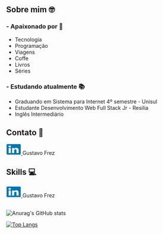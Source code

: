 ## **Sobre mim** :nerd_face:

### - Apaixonado por :orange_heart:

* Tecnologia
* Programação
* Viagens
* Coffe
* Livros
* Séries 

### - Estudando atualmente :books:

* Graduando em Sistema para Internet 4º semestre - Unisul <br>
* Estudante Desenvolvimento Web Full Stack Jr - Resilia <br>
* Inglês Intermediário <br>

## **Contato** :calling:

<a href="https://www.linkedin.com/in/gustavofrez/" target='_blank'>
<img aling="center" alt="GustavoFrez-Linkedin" height="30" width="40" src ="https://raw.githubusercontent.com/devicons/devicon/master/icons/linkedin/linkedin-original.svg"
style="max-widht:100%">
</a>  Gustavo Frez 


## **Skills** :computer:

<a href="https://www.linkedin.com/in/gustavofrez/" target='_blank'>
<img aling="center" alt="GustavoFrez-Linkedin" height="30" width="40" src ="https://raw.githubusercontent.com/devicons/devicon/master/icons/linkedin/linkedin-original.svg"
style="max-widht:100%">
</a>  Gustavo Frez  <br> <br>







   

![Anurag's GitHub stats](https://github-readme-stats.vercel.app/api?username=GUstavoFrez&show_icons=true&theme=tokyonight)

[![Top Langs](https://github-readme-stats.vercel.app/api/top-langs/?username=anuraghazra&layout=compact)](https://github.com/anuraghazra/github-readme-stats?)

